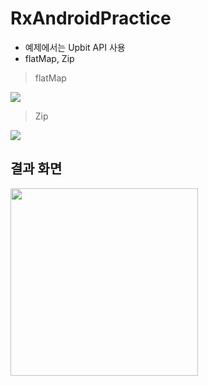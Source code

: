 # RxAndroidPractice
- 예제에서는 Upbit API 사용
- flatMap, Zip

> flatMap
<img src="https://t4.daumcdn.net/thumb/R720x0/?fname=http://t1.daumcdn.net/brunch/service/user/1OLd/image/w1RAx-F5nfHtePIalI1pksseqb0.png">

> Zip
<img src="https://t3.daumcdn.net/thumb/R720x0/?fname=http://t1.daumcdn.net/brunch/service/user/1OLd/image/lsTQV7a_PbxD_nDn8Fi6C9DuQmI.png">

## 결과 화면
<img src="https://user-images.githubusercontent.com/32415360/57864790-7c922e00-7837-11e9-9939-6a7896ba9fbe.jpg" width="300">
